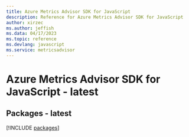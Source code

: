```yaml
---
title: Azure Metrics Advisor SDK for JavaScript
description: Reference for Azure Metrics Advisor SDK for JavaScript
author: xirzec
ms.author: jeffish
ms.data: 04/17/2023
ms.topic: reference
ms.devlang: javascript
ms.service: metricsadvisor
---
```

# Azure Metrics Advisor SDK for JavaScript - latest
## Packages - latest
[!INCLUDE [packages](metrics-advisor-index.md)]